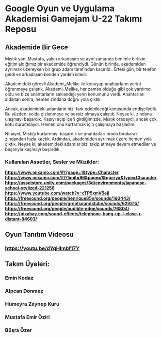 # Google Oyun ve Uygulama Akademisi Gamejam U-22 Takımı Reposu
## Akademide Bir Gece  


Mıstık yani Mustafa, yakın arkadaşım ve aynı zamanda benimle birlikte eğitim aldığımız bir akademide öğrenciydi. Günün birinde, akademiden ayrılmak üzereyken bir grup adam tarafından kaçırıldı. Ertesi gün, bir telefon geldi ve arkadaşım benden yardım istedi.  

Akademideki görevli Akademi_Melike ile konuşup anahtarların yerini öğrenmeye çalıştık. Akademi_Melike, her zaman olduğu gibi çok yardımcı oldu ve bize anahtarların saklandığı yerin konumunu verdi. Anahtarları aldıktan sonra, hemen zindana doğru yola çıktık.  

Ancak, akademideki adamların bizi fark edebileceği konusunda endişeliydik. Bu yüzden, yolda gizlenmeye ve sessiz olmaya çalıştık. Neyse ki, zindana ulaşmayı başardık. Kapıyı açıp içeri girdiğimizde, Mıstık oradaydı, ancak çok kötü durumdaydı. Hemen onu kurtarmak için çalışmaya başladım.  

Nihayet, Mıstığı kurtarmayı başardık ve anahtarları orada bırakarak zindandan hızla kaçtık. Ardından, akademiden ayrılmak üzere hemen yola çıktık. Neyse ki, akademideki adamlar bizi takip etmeye devam etmediler ve başarıyla kaçmayı başardık.


### Kullanılan Assetler, Sesler ve Müzikler:

**https://www.mixamo.com/#/?page=1&type=Character**  
**https://www.mixamo.com/#/?limit=96&page=1&query=&type=Character**  
**https://assetstore.unity.com/packages/3d/environments/japanese-school-stylized-221256**  
**https://www.youtube.com/watch?v=cTP5xmV5ejI**  
**https://freesound.org/people/henrique85n/sounds/160443/**  
**https://freesound.org/people/greatsoundstube/sounds/629315/**  
**https://freesound.org/people/audible-edge/sounds/76804/**  
**https://pixabay.com/sound-effects/telephone-hang-up-l-close-r-distant-84603/**  

## Oyun Tanıtım Videosu  
### https://youtu.be/dYqHImbf17Y  

## Takım Üyeleri:
### Emin Kodaz
### Alpcan Dönmez
### Hümeyra Zeynep Kuru
### Mustafa Emir Öziri
### Büşra Özer


